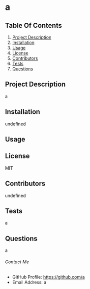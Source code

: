 
  # a

  ## Table Of Contents
  1. [Project Description](#Description)
  2. [Installation](#Installation)
  3. [Usage](#Usage)
  4. [License](#License)
  5. [Contributors](#Contributors)
  6. [Tests](#Tests)
  7. [Questions](#Questions) 

  ## Project Description
  a

  ## Installation
  undefined

  ## Usage
  

  ## License
  MIT

  ## Contributors
  undefined

  ## Tests
  a

  ## Questions
  a
  
  ###### Contact Me
  * GitHub Profile: https://github.com/a
  * Email Address: a
  